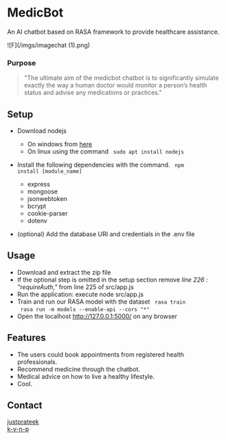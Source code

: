 # MedicBot
An AI chatbot based on RASA framework to provide healthcare assistance. 

![F](/imgs/imagechat (1).png)

### Purpose
> "The ultimate aim of the medicbot chatbot is to significantly simulate exactly the way a human doctor would monitor a person’s health status and advise any medications or practices."

## Setup

* Download nodejs 
    * On windows from [here](https://nodejs.org/en/download/) 
    * On linux using the command <code> sudo apt install nodejs  </code> 

* Install the following dependencies with the command. <code> npm install [module_name] </code> 
<ul><ul>
    <li>  express  </li>
    <li>  mongoose  </li>
    <li>  jsonwebtoken  </li>
    <li>  bcrypt  </li>
    <li>  cookie-parser  </li>
    <li> dotenv  </li>
</ul></ul>

* (optional) Add the database URI and credentials in the .env file

## Usage
* Download and extract the zip file 
* If the optional step is omitted in the setup section 
remove <em>line 226 : "requireAuth," </em> from line 225 of src/app.js
* Run the application: execute node src/app.js
* Train and run our RASA model with the dataset
    <code> rasa train  </code>
    <code> rasa run -m models --enable-api --cors "*" </code>
* Open the localhost http://127.0.0.1:5000/ on any browser

## Features
* The users could book appointments from registered health professionals.
* Recommend medicine through the chatbot.
* Medical advice on how to live a healthy lifestyle.
* Cool.

<!--- * Holds no record of the medical history for privacy purposes. -->

## Contact
[justprateek](https://github.com/justprateek) <br>
[k-v-n-p](https://github.com/k-v-n-p)
